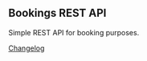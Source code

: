 Bookings REST API
--------------


Simple REST API for booking purposes.

[Changelog](CHANGELOG.md)
